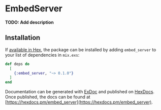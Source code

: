 # EmbedServer

**TODO: Add description**

## Installation

If [available in Hex](https://hex.pm/docs/publish), the package can be installed
by adding `embed_server` to your list of dependencies in `mix.exs`:

```elixir
def deps do
  [
    {:embed_server, "~> 0.1.0"}
  ]
end
```

Documentation can be generated with [ExDoc](https://github.com/elixir-lang/ex_doc)
and published on [HexDocs](https://hexdocs.pm). Once published, the docs can
be found at [https://hexdocs.pm/embed_server](https://hexdocs.pm/embed_server).

